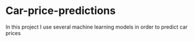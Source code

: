 # Car-price-predictions
In this project I use several machine learning models in order to predict car prices

